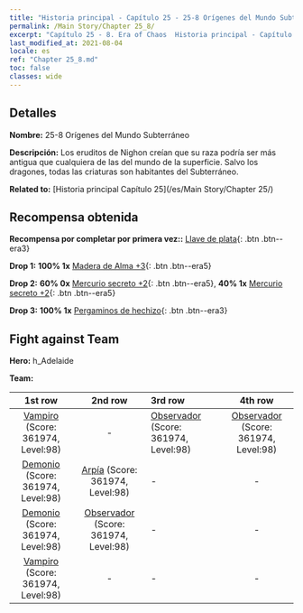 ```yaml
---
title: "Historia principal - Capítulo 25 - 25-8 Orígenes del Mundo Subterráneo"
permalink: /Main Story/Chapter 25_8/
excerpt: "Capítulo 25 - 8. Era of Chaos  Historia principal - Capítulo 25_8. 25-8 Orígenes del Mundo Subterráneo"
last_modified_at: 2021-08-04
locale: es
ref: "Chapter 25_8.md"
toc: false
classes: wide
---
```


## Detalles

 **Nombre:** 25-8 Orígenes del Mundo Subterráneo

 **Descripción:** Los eruditos de Nighon creían que su raza podría ser más antigua que cualquiera de las del mundo de la superficie. Salvo los dragones, todas las criaturas son habitantes del Subterráneo.

 **Related to:** [Historia principal Capítulo 25](/es/Main Story/Chapter 25/)

## Recompensa obtenida

 **Recompensa por completar por primera vez::** [Llave de plata](/ItemsES/con_693/){: .btn .btn--era3}

 **Drop 1:** **100% 1x** [Madera de Alma +3](/ItemsES/mat_83/){: .btn .btn--era5}

 **Drop 2:** **60% 0x** [Mercurio secreto +2](/ItemsES/mat_77/){: .btn .btn--era5}, **40% 1x** [Mercurio secreto +2](/ItemsES/mat_77/){: .btn .btn--era5}

 **Drop 3:** **100% 1x** [Pergaminos de hechizo](/ItemsES/con_694/){: .btn .btn--era3}


## Fight against Team
 **Hero:** h_Adelaide

 **Team:**


  | 1st row | 2nd row | 3rd row | 4th row |
  |:----:|:----:|:----|:----:|
  | [Vampiro](/es/units/Vampire/) (Score: 361974, Level:98)  | - | [Observador](/es/units/Beholder/) (Score: 361974, Level:98)  | [Observador](/es/units/Beholder/) (Score: 361974, Level:98)  |
  | [Demonio](/es/units/Demon/) (Score: 361974, Level:98)  | [Arpía](/es/units/Harpy/) (Score: 361974, Level:98)  | - | - |
  | [Demonio](/es/units/Demon/) (Score: 361974, Level:98)  | [Observador](/es/units/Beholder/) (Score: 361974, Level:98)  | - | - |
  | [Vampiro](/es/units/Vampire/) (Score: 361974, Level:98)  | - | - | - |



